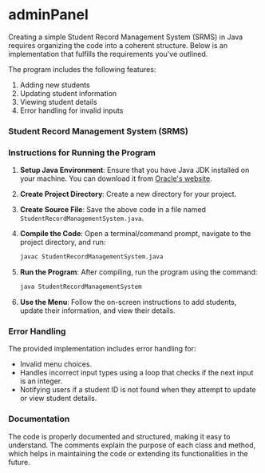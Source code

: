 # adminPanel

Creating a simple Student Record Management System (SRMS) in Java requires organizing the code into a coherent structure. Below is an implementation that fulfills the requirements you've outlined.

The program includes the following features:
1. Adding new students
2. Updating student information
3. Viewing student details
4. Error handling for invalid inputs

### Student Record Management System (SRMS)

### Instructions for Running the Program

1. **Setup Java Environment**: Ensure that you have Java JDK installed on your machine. You can download it from [Oracle's website](https://www.oracle.com/java/technologies/javase-jdk11-downloads.html).

2. **Create Project Directory**: Create a new directory for your project.

3. **Create Source File**: Save the above code in a file named `StudentRecordManagementSystem.java`.

4. **Compile the Code**: Open a terminal/command prompt, navigate to the project directory, and run:
    ```bash
    javac StudentRecordManagementSystem.java
    ```

5. **Run the Program**: After compiling, run the program using the command:
    ```bash
    java StudentRecordManagementSystem
    ```

6. **Use the Menu**: Follow the on-screen instructions to add students, update their information, and view their details.

### Error Handling

The provided implementation includes error handling for:
- Invalid menu choices.
- Handles incorrect input types using a loop that checks if the next input is an integer.
- Notifying users if a student ID is not found when they attempt to update or view student details.

### Documentation

The code is properly documented and structured, making it easy to understand. The comments explain the purpose of each class and method, which helps in maintaining the code or extending its functionalities in the future.